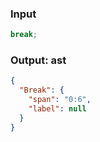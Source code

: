 ### Input
```js parse:stmt
break;
```

### Output: ast
```json
{
  "Break": {
    "span": "0:6",
    "label": null
  }
}
```
